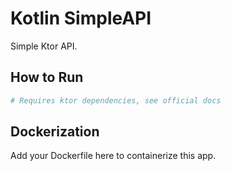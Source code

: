 # Kotlin SimpleAPI

Simple Ktor API.

## How to Run

```bash
# Requires ktor dependencies, see official docs
```

## Dockerization

Add your Dockerfile here to containerize this app.
